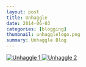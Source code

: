 ```yaml
---
layout: post
title: Unhaggle
date: 2014-06-03
categories: [blogging]
thumbnail: unhagglelogo.png
summary: Unhaggle Blog 
---
```


<a class="zoom" rel="gallery" href="{{ site.url }}/images/Unhaggle-how_to_turn_strangers_into_friends_1.png">
  <img alt="Unhaggle 1" src="{{ site.url }}/images/Unhaggle-how_to_turn_strangers_into_friends_1.png"/>
</a>

<a class="zoom" rel="gallery" href="{{ site.url }}/images/Unhaggle - Why do Spiders Seem to Love Cars So Much .png">
  <img alt="Unhaggle 2" src="{{ site.url }}/images/Unhaggle - Why do Spiders Seem to Love Cars So Much .png"/>
</a>
